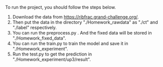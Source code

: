 To run the project, you should follow the steps below.
1. Download the data from https://ribfrac.grand-challenge.org/.
2. Then put the data in the directory "./Homework_rawdata" as "./ct" and "./label" respectively.
3. You can run the preprocess.py . And the fixed data will be stored in "./Homework_fixed_data".
4. You can run the train.py to train the model and save it in "./Homework_experiment".
5. Run the test.py to get the prediction in "./Homework_experiment/up3/result".

